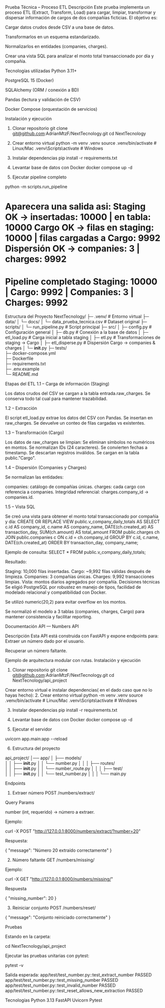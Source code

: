 Prueba Técnica – Proceso ETL
Descripción
Este prueba implementa un proceso ETL (Extract, Transform, Load) para cargar, limpiar, transformar y dispersar información de cargos de dos compañías ficticias.
El objetivo es:

Cargar datos crudos desde CSV a una base de datos.


Transformarlos en un esquema estandarizado.


Normalizarlos en entidades (companies, charges).


Crear una vista SQL para analizar el monto total transaccionado por día y compañía.

Tecnologías utilizadas
Python 3.11+


PostgreSQL 15 (Docker)


SQLAlchemy (ORM / conexión a BD)


Pandas (lectura y validación de CSV)


Docker Compose (orquestación de servicios)




Instalación y ejecución

1. Clonar repositorio
git clone git@github.com:AdrianMtzF/NextTecnology.git
cd NextTecnology




2. Crear entorno virtual
python -m venv .venv
source .venv/bin/activate   # Linux/Mac
.venv\Scripts\activate      # Windows


3. Instalar dependencias
pip install -r requirements.txt


4. Levantar base de datos con Docker
docker compose up -d



5. Ejecutar pipeline completo

python -m scripts.run_pipeline


Aparecera una salida asi:
Staging OK → insertadas: 10000 | en tabla: 10000
Cargo OK → filas en staging: 10000 | filas cargadas a Cargo: 9992
Dispersión OK → companies: 3 | charges: 9992
==================================================
Pipeline completado
Staging: 10000 | Cargo: 9992 | Companies: 3 | Charges: 9992
==================================================




Estructura del Proyecto
NextTecnology/
├─ .venv/                 # Entorno virtual
├─ data/
│  └─ docs/
│     └─ data_prueba_tecnica.csv   # Dataset original
├─ scripts/
│  └─ run_pipeline.py     # Script principal
├─ src/
│  ├─ config.py           # Configuración general
│  ├─ db.py               # Conexión a la base de datos
│  ├─ etl_load.py         # Carga inicial a tabla staging
│  ├─ etl.py              # Transformaciones de staging → Cargo
│  ├─ etl_disperse.py     # Dispersión Cargo → companies & charges
│  └─ __init__.py
├─ tests/                
├─ docker-compose.yml    
├─ Dockerfile            
├─ requirements.txt      
├─ .env.example          
└─ README.md             





Etapas del ETL
1.1 – Carga de información (Staging)

Los datos crudos del CSV se cargan a la tabla entrada.raw_charges.
Se conserva todo tal cual para mantener trazabilidad.

1.2 – Extracción

El script etl_load.py extrae los datos del CSV con Pandas.
Se insertan en raw_charges.
Se devuelve un conteo de filas cargadas vs existentes.

1.3 – Transformación (Cargo)

Los datos de raw_charges se limpian:
Se eliminan símbolos no numéricos en montos.
Se normalizan IDs (24 caracteres).
Se convierten fechas a timestamp.
Se descartan registros inválidos.
Se cargan en la tabla public."Cargo".

1.4 – Dispersión (Companies y Charges)

Se normalizan las entidades:

companies: catálogo de compañías únicas.
charges: cada cargo con referencia a companies.
Integridad referencial: charges.company_id → companies.id.


1.5 – Vista SQL

Se creó una vista para obtener el monto total transaccionado por compañía y día:
CREATE OR REPLACE VIEW public.v_company_daily_totals AS
SELECT
    c.id                AS company_id,
    c.name              AS company_name,
    DATE(ch.created_at) AS transaction_day,
    SUM(ch.amount)      AS total_amount
FROM public.charges ch
JOIN public.companies c ON c.id = ch.company_id
GROUP BY c.id, c.name, DATE(ch.created_at)
ORDER BY transaction_day, company_name;




Ejemplo de consulta:
SELECT * FROM public.v_company_daily_totals;


Resultado:

Staging: 10,000 filas insertadas.
Cargo: ~9,992 filas válidas después de limpieza.
Companies: 3 compañías únicas.
Charges: 9,992 transacciones limpias.
Vista: montos diarios agregados por compañía.
Decisiones técnicas
Se eligió PostgreSQL por robustez en manejo de tipos, facilidad de modelado relacional y compatibilidad con Docker.


Se utilizó numeric(20,2) para evitar overflow en los montos.


Se normalizó el modelo a 3 tablas (companies, charges, Cargo) para mantener consistencia y facilitar reporting.






Documentación API — Numbers API

Descripción
Esta API está construida con FastAPI y expone endpoints para:
Extraer un número dado por el usuario.


Recuperar un número faltante.


Ejemplo de arquitectura modular con rutas.
Instalación y ejecución

1. Clonar repositorio
git clone git@github.com:AdrianMtzF/NextTecnology.git
cd NextTecnology/api_project



Crear entorno virtual e instalar dependencias( en el dado caso que no lo hayas hecho):
2. Crear entorno virtual
python -m venv .venv
source .venv/bin/activate   # Linux/Mac
.venv\Scripts\activate      # Windows


3. Instalar dependencias
pip install -r requirements.txt


4. Levantar base de datos con Docker
docker compose up -d


5. Ejecutar el servidor

uvicorn app.main:app --reload



6. Estructura del proyecto


api_project/
│── app/
│   ├── models/              
│   │   ├── __init__.py
│   │   └── number.py
│   │
│   ├── routes/             
│   │   ├── __init__.py
│   │   └── number_route.py
│   │
│   ├── test/               
│   │   ├── __init__.py
│   │   └── test_number.py
│   │
│   └── main.py             





Endpoints
1. Extraer número
POST  /numbers/extract/

Query Params

number (int, requerido) → número a extraer.

Ejemplo:

curl -X POST "http://127.0.0.1:8000/numbers/extract/?number=20"


Respuesta:

{
  "message": "Número 20 extraído correctamente"
}


2. Número faltante
GET /numbers/missing/


Ejemplo:



 curl -X GET "http://127.0.0.1:8000/numbers/missing/"



Respuesta

 {
  "missing_number": 20
}



3. Reiniciar conjunto
POST /numbers/reset/

{
  "message": "Conjunto reiniciado correctamente"
}





Pruebas

Estando en la carpeta:

cd NextTecnology/api_project



Ejecutar las pruebas unitarias con pytest:

pytest -v



Salida esperada:
app/test/test_number.py::test_extract_number PASSED
app/test/test_number.py::test_missing_number PASSED
app/test/test_number.py::test_invalid_number PASSED
app/test/test_number.py::test_reset_allows_new_extraction PASSED




Tecnologías
Python 3.13
FastAPI
Uvicorn
Pytest
